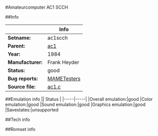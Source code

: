 #Amateurcomputer AC1 SCCH

##Info

||Info|
|-----|-----|
|**Setname:**|ac1scch
|**Parent:**|[ac1](ac1.md)
|**Year:**|1984
|**Manufacturer:**|Frank Heyder
|**Status:**|good
|**Bug reports:**|[MAMETesters](http://mametesters.org/view_all_set.php?type=1&temporary=y&search=ac1.c)
|**Source file:**|[ac1.c](https://github.com/mamedev/mame/blob/master/src/mess/drivers/ac1.c)

##Emulation info
|| Status |
|-----|-----|
|Overall emulation:|good
|Color emulation:|good
|Sound emulation:|good
|Graphics emulation:|good
|Savestates:|unsupported

##Tech info

##Romset info

<!--- START OF EDITED COMMENT DO NOT TOUCH TEXT ABOVE-->
